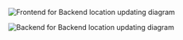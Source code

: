 ![Frontend for Backend location updating diagram](http://www.plantuml.com/plantuml/proxy?cache=no&idx=0&src=https://raw.githubusercontent.com/PapevisO/1Hg5IooAWCmCGQu04cXAuevjFTeV6tdikA9oQmbwfD5k/master/diagram.puml)

![Backend for Backend location updating diagram](http://www.plantuml.com/plantuml/proxy?cache=no&idx=1&src=https://raw.githubusercontent.com/PapevisO/1Hg5IooAWCmCGQu04cXAuevjFTeV6tdikA9oQmbwfD5k/master/diagram.puml)
